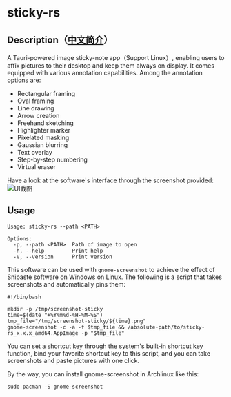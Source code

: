 # sticky-rs

## Description（[中文简介](./README-CN.md)）
A Tauri-powered image sticky-note app（Support Linux）, enabling users to affix pictures to their desktop and keep them always on display. It comes equipped with various annotation capabilities.
Among the annotation options are:

- Rectangular framing
- Oval framing
- Line drawing
- Arrow creation
- Freehand sketching
- Highlighter marker
- Pixelated masking
- Gaussian blurring
- Text overlay
- Step-by-step numbering
- Virtual eraser

Have a look at the software's interface through the screenshot provided:
![UI截图](https://raw.gitmirror.com/FengZhongShaoNian/sticky-rs/master/screenshot/ui.png)

## Usage

```shell
Usage: sticky-rs --path <PATH>

Options:
  -p, --path <PATH>  Path of image to open
  -h, --help         Print help
  -V, --version      Print version
```

This software can be used with `gnome-screenshot` to achieve the effect of Snipaste software on Windows on Linux. The following is a script that takes screenshots and automatically pins them:
```shell
#!/bin/bash

mkdir -p /tmp/screenshot-sticky
time=$(date "+%Y%m%d-%H-%M-%S")
tmp_file="/tmp/screenshot-sticky/${time}.png"
gnome-screenshot -c -a -f $tmp_file && /absolute-path/to/sticky-rs_x.x.x_amd64.AppImage -p "$tmp_file"
```
You can set a shortcut key through the system's built-in shortcut key function, bind your favorite shortcut key to this script, and you can take screenshots and paste pictures with one click.

By the way, you can install gnome-screenshot in Archlinux like this:
```shell
sudo pacman -S gnome-screenshot
```